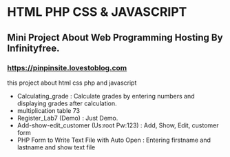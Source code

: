 # HTML PHP CSS & JAVASCRIPT
## Mini Project About Web Programming Hosting By Infinityfree.

### https://pinpinsite.lovestoblog.com

this project about html css php and javascript
* Calculating_grade : Calculate grades by entering numbers and displaying grades after calculation.
* multiplication table 73
* Register_Lab7 (Demo) : Just Demo.
* Add-show-edit_customer (Us:root Pw:123) :  Add, Show, Edit, customer form
* PHP Form to Write Text File with Auto Open : Entering firstname and lastname and show text file 
